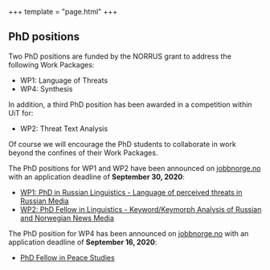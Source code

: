 +++
template = "page.html"
+++

## PhD positions

Two PhD positions are funded by the NORRUS grant to address the following Work Packages:
- WP1: Language of Threats
- WP4: Synthesis

In addition, a third PhD position has been awarded in a competition within UiT for:
- WP2: Threat Text Analysis

Of course we will encourage the PhD students to collaborate in work beyond the
confines of their Work Packages.

The PhD positions for WP1 and WP2 have been announced on [jobbnorge.no](https://www.jobbnorge.no/search) 
with an application deadline of **September 30, 2020**:
- [WP1: PhD in Russian Linguistics - Language of perceived threats in Russian Media](https://www.jobbnorge.no/en/available-jobs/job/185277/phd-in-russian-linguistics-language-of-perceived-threats-in-russian-media)
- [WP2: PhD Fellow in Linguistics - Keyword/Keymorph Analysis of Russian and Norwegian News Media](https://www.jobbnorge.no/en/available-jobs/job/186159/phd-fellow-in-linguistics-keyword-keymorph-analysis-of-russian-and-norwegian-news-media)

The PhD position for WP4 has been announced on [jobbnorge.no](https://www.jobbnorge.no/search) 
with an application deadline of **September 16, 2020**:
- [PhD Fellow in Peace Studies](https://www.jobbnorge.no/en/available-jobs/job/190468/phd-fellow-in-peace-studies)
